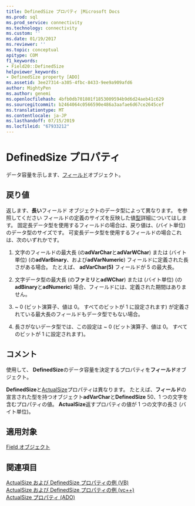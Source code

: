 ```yaml
---
title: DefinedSize プロパティ |Microsoft Docs
ms.prod: sql
ms.prod_service: connectivity
ms.technology: connectivity
ms.custom: ''
ms.date: 01/19/2017
ms.reviewer: ''
ms.topic: conceptual
apitype: COM
f1_keywords:
- Field20::DefinedSize
helpviewer_keywords:
- DefinedSize property [ADO]
ms.assetid: 3ee27314-a305-4fbc-8433-9ee9a909afd6
author: MightyPen
ms.author: genemi
ms.openlocfilehash: 4bfb0db701801f1853009594b9d6d24aeb41c629
ms.sourcegitcommit: b2464064c0566590e486a3aafae6d67ce2645cef
ms.translationtype: MT
ms.contentlocale: ja-JP
ms.lasthandoff: 07/15/2019
ms.locfileid: "67933212"
---
```

# <a name="definedsize-property"></a>DefinedSize プロパティ
データ容量を示します、[フィールド](../../../ado/reference/ado-api/field-object.md)オブジェクト。  
  
## <a name="return-value"></a>戻り値  
 返します、**長い**フィールド オブジェクトのデータ型によって異なります。 を参照してください フィールドの定義のサイズを反映した値[型](../../../ado/reference/ado-api/type-property-ado.md)詳細についてはします。 固定長データ型を使用するフィールドの場合は、戻り値は、(バイト単位) のデータ型のサイズです。 可変長データ型を使用するフィールドの場合これは、次のいずれかです。  
  
1.  文字のフィールドの最大長 (の**adVarChar**と**adVarWChar**) または (バイト単位) (の**adVarBinary**、および**adVarNumeric**) フィールドに定義された長さがある場合。 たとえば、 **adVarChar(5)** フィールドが 5 の最大長。  
  
2.  文字データ型の最大長 (の**ファミリ**と**adWChar**) または (バイト単位) (の**adBinary**と**adNumeric**) 場合、フィールドには、定義された期間はありません。  
  
3.  ~ 0 (ビット演算子、値は 0。 すべてのビットが 1 に設定されます) が定義されている最大長のフィールドもデータ型でもない場合。  
  
4.  長さがないデータ型では、この設定は ~ 0 (ビット演算子、値は 0。 すべてのビットが 1 に設定されます)。  
  
## <a name="remarks"></a>コメント  
 使用して、 **DefinedSize**のデータ容量を決定するプロパティを**フィールド**オブジェクト。  
  
 **DefinedSize**と[ActualSize](../../../ado/reference/ado-api/actualsize-property-ado.md)プロパティは異なります。 たとえば、**フィールド**の宣言された型を持つオブジェクト**adVarChar**と**DefinedSize** 50、1 つの文字を含むプロパティの値。 **ActualSize**返すプロパティの値が 1 つの文字の長さ (バイト単位)。  
  
## <a name="applies-to"></a>適用対象  
 [Field オブジェクト](../../../ado/reference/ado-api/field-object.md)  
  
## <a name="see-also"></a>関連項目  
 [ActualSize および DefinedSize プロパティの例 (VB)](../../../ado/reference/ado-api/actualsize-and-definedsize-properties-example-vb.md)   
 [ActualSize および DefinedSize プロパティの例 (vc++)](../../../ado/reference/ado-api/actualsize-and-definedsize-properties-example-vc.md)   
 [ActualSize プロパティ (ADO)](../../../ado/reference/ado-api/actualsize-property-ado.md)
